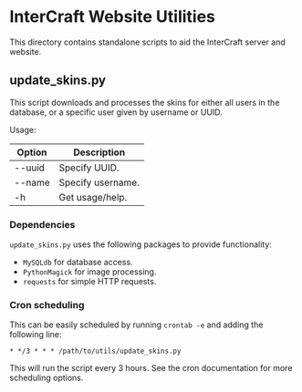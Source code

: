 # InterCraft Website Utilities

This directory contains standalone scripts
to aid the InterCraft server and website.

## update_skins.py

This script downloads and processes the skins for
either all users in the database,
or a specific user
given by username or UUID.

Usage:

Option | Description
-------|------------------
--uuid | Specify UUID.
--name | Specify username.
-h     | Get usage/help.

### Dependencies

`update_skins.py` uses the following packages
to provide functionality:

* `MySQLdb` for database access.
* `PythonMagick` for image processing.
* `requests` for simple HTTP requests.

### Cron scheduling

This can be easily scheduled
by running `crontab -e`
and adding the following line:

    * */3 * * * /path/to/utils/update_skins.py

This will run the script every 3 hours.
See the cron documentation
for more scheduling options.
